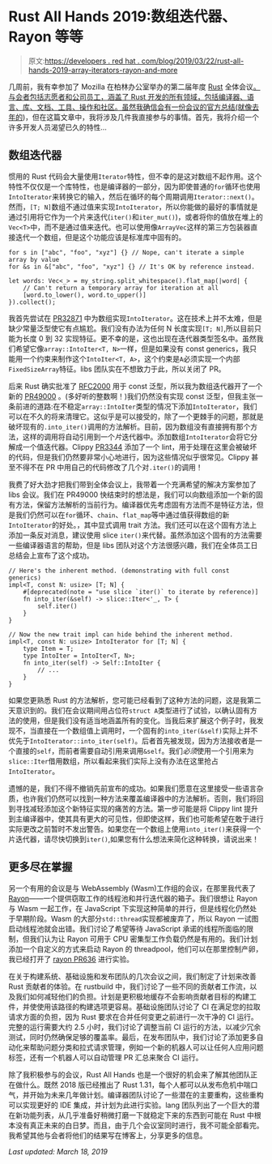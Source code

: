 # Rust All Hands 2019:数组迭代器、Rayon 等等

> 原文:[https://developers . red hat . com/blog/2019/03/22/rust-all-hands-2019-array-iterators-rayon-and-more](https://developers.redhat.com/blog/2019/03/22/rust-all-hands-2019-array-iterators-rayon-and-more)

几周前，我有幸参加了 Mozilla 在柏林办公室举办的第二届年度 [Rust](https://www.rust-lang.org/) 全体会议[。与会者包括志愿者和公司员工，涵盖了 Rust 开发的所有领域，包括编译器、语言、库、文档、工具、操作和社区。虽然我确信会有一份会议的官方总结(就像](https://blog.mozilla.org/berlin/rust-all-hands-2019/)[去年的](https://blog.rust-lang.org/2018/04/06/all-hands.html))，但在这篇文章中，我将涉及几件我直接参与的事情。首先，我将介绍一个许多开发人员渴望已久的特性...

## 数组迭代器

惯用的 Rust 代码会大量使用`Iterator`特性，但不幸的是这对数组不起作用。这个特性不仅仅是一个库特性，也是编译器的一部分，因为即使普通的`for`循环也使用`IntoIterator`来转换它的输入，然后在循环的每个周期调用`Iterator::next()`。然而，`[T; N]`数组不通过值来实现`IntoIterator`，所以你能做的最好的事情就是通过引用将它作为一个片来迭代(`iter()`和`iter_mut()`)，或者将你的值放在堆上的`Vec<T>`中，而不是通过值来迭代。也可以使用像`ArrayVec`这样的第三方包装器直接迭代一个数组，但是这个功能应该是标准库中固有的。

```
for s in ["abc", "foo", "xyz"] {} // Nope, can't iterate a simple array by value
for &s in &["abc", "foo", "xyz"] {} // It's OK by reference instead.

let words: Vec<_> = my_string.split_whitespace().flat_map(|word| {
    // Can't return a temporary array for iteration at all
    [word.to_lower(), word.to_upper()]
}).collect();
```

我首先尝试在 [PR32871](https://github.com/rust-lang/rust/pull/32871) 中为数组实现`IntoIterator`。这在技术上并不太难，但是缺少常量泛型使它有点尴尬。我们没有办法为任何 N 长度实现`[T; N]`,所以目前只能为长度 0 到 32 实现特征。更不幸的是，这也出现在迭代器类型签名中。虽然我们希望它像`array::IntoIter<T, N>`一样，但是如果没有 const generics，我只能用一个约束来制作这个`IntoIter<T, A>`，这个约束是`A`必须实现一个内部`FixedSizeArray`特征。libs 团队实在不想致力于此，所以关闭了 PR。

后来 Rust 确实批准了 [RFC2000](https://github.com/rust-lang/rfcs/blob/master/text/2000-const-generics.md) 用于 const 泛型，所以我为数组迭代器开了一个新的 [PR49000](https://github.com/rust-lang/rust/pull/49000) 。(多好听的整数啊！)我们仍然没有实现 const 泛型，但我主张一条前进的道路:在不稳定`array::IntoIter`类型的情况下添加`IntoIterator`，我们可以在不久的将来清理它。这似乎是可以接受的，除了一个更棘手的问题，那就是破坏现有的`.into_iter()`调用的方法解析。目前，因为数组没有直接拥有那个方法，这样的调用将自动引用到一个*片*迭代器中。添加数组`IntoIterator`会将它分解成一个值迭代器。Clippy [PR3344](https://github.com/rust-lang/rust-clippy/pull/3344) 添加了一个 lint，用于处理在这里会被破坏的代码，但是我们仍然要非常小心地进行，因为这些情况似乎很常见。Clippy 甚至不得不在 PR 中用自己的代码修改了几个对`.iter()`的调用！

我费了好大劲才把我们带到全体会议上，我带着一个充满希望的解决方案参加了 libs 会议。我们在 PR49000 快结束时的想法是，我们可以向数组添加一个新的固有方法，保留方法解析的当前行为。编译器优先考虑固有方法而不是特征方法，但是我们仍然可以在`for`循环、`chain`、`flat_map`等中通过值获得数组的新`IntoIterator`的好处。，其中显式调用 trait 方法。我们还可以在这个固有方法上添加一条反对消息，建议使用 slice `iter()`来代替。虽然添加这个固有的方法需要一些编译器语言的帮助，但是 libs 团队对这个方法很感兴趣，我们在全体员工日总结会上宣布了这个成功。

```
// Here's the inherent method. (demonstrating with full const generics)
impl<T, const N: usize> [T; N] {
    #[deprecated(note = "use slice `iter()` to iterate by reference)]
    fn into_iter(&self) -> slice::Iter<'_, T> {
        self.iter()
    }
}

// Now the new trait impl can hide behind the inherent method.
impl<T, const N: usize> IntoIterator for [T; N] {
    type Item = T;
    type IntoIter = IntoIter<T, N>;
    fn into_iter(self) -> Self::IntoIter {
        // ...
    }
}
```

如果您更熟悉 Rust 的方法解析，您可能已经看到了这种方法的问题，这是我第二天意识到的。我们在会议期间用占位符`struct A`类型进行了试验，以确认固有方法的使用，但是我们没有适当地涵盖所有的变化。当我后来扩展这个例子时，我发现不，当直接在一个数组值上调用时，一个固有的`into_iter(&self)`实际上并不优先于`IntoIterator::into_iter(self)`。后者首先被发现，因为方法接收者是一个直接的`self`，而前者需要自动引用来调用`&self`。我们*必须*使用一个引用来为`slice::Iter`借用数组，所以看起来我们实际上没有办法在这里抢占`IntoIterator`。

遗憾的是，我们不得不撤销先前宣布的成功。如果我们愿意在这里接受一些语言杂质，也许我们仍然可以找到一种方法来覆盖编译器中的方法解析。否则，我们将回到寻找减轻添加这个新特征实现的痛苦的方法。第一步可能是将 Clippy lint 提升到主编译器中，使其具有更大的可见性，但即使这样，我们也可能希望在敢于进行实际更改之前暂时不发出警告。如果您在一个数组上使用`into_iter()`来获得一个片迭代器，请尽快切换到`iter()`,如果您有什么想法来简化这种转换，请说出来！

## 更多尽在掌握

另一个有用的会议是与 WebAssembly (Wasm)工作组的会议，在那里我代表了[Rayon](https://crates.io/crates/rayon)——一个提供窃取工作的线程池和并行迭代器的箱子。我们很想让 Rayon 与 Wasm 一起工作，在 JavaScript 下实现这种简单的并行，但是线程化仍然处于早期阶段。Wasm 的大部分`std::thread`实现都被废弃了，所以 Rayon 一试图启动线程池就会出错。我们讨论了希望等待 JavaScript 承诺的线程所面临的限制，但我们认为让 Rayon 可用于 CPU 密集型工作负载仍然是有用的。我们计划添加一个自定义的方式来启动 Rayon 的 threadpool，他们可以在那里控制产卵，我已经打开了 [rayon PR636](https://github.com/rayon-rs/rayon/pull/636) 进行实验。

在关于构建系统、基础设施和发布团队的几次会议之间，我们制定了计划来改善 Rust 贡献者的体验。在 rustbuild 中，我们讨论了一些不同的贡献者工作流，以及我们如何减轻他们的负担。计划是更积极地缓存不会影响贡献者目标的构建工件，并使使用该路径的构建选项更容易。基础设施团队讨论了 CI 在满足您的拉取请求方面的负担，因为 Rust 要求在合并任何变更之前进行一次干净的 CI 运行。完整的运行需要大约 2.5 小时，我们讨论了调整当前 CI 运行的方法，以减少冗余测试，同时仍然确保足够的覆盖率。最后，在发布团队中，我们讨论了添加更多自动化来帮助问题分类和拉式请求管理，例如一个新的机器人可以让任何人应用问题标签，还有一个机器人可以自动管理 PR 汇总来聚合 CI 运行。

除了我积极参与的会议，Rust All Hands 也是一个很好的机会来了解其他团队正在做什么。既然 2018 版已经推出了 Rust 1.31，每个人都可以从发布危机中喘口气，并开始为未来几年做计划。编译器团队讨论了一些潜在的主要重构，这些重构可以实现更好的 IDE 集成，并计划为此进行实验。lang 团队列出了一个巨大的潜在新功能列表，从几乎准备好稍微打磨一下就稳定下来的东西到可能在 Rust 中根本没有真正未来的白日梦。而且，由于几个会议室同时进行，我不可能全部看完。我希望其他与会者将他们的结果写在博客上，分享更多的信息。

*Last updated: March 18, 2019*
